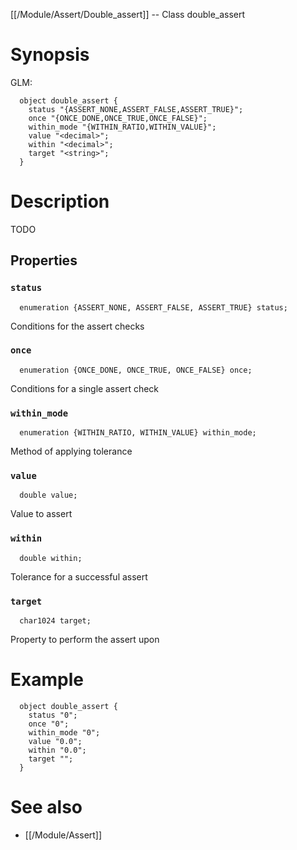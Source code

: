 [[/Module/Assert/Double_assert]] -- Class double_assert

# Synopsis

GLM:

~~~
  object double_assert {
    status "{ASSERT_NONE,ASSERT_FALSE,ASSERT_TRUE}";
    once "{ONCE_DONE,ONCE_TRUE,ONCE_FALSE}";
    within_mode "{WITHIN_RATIO,WITHIN_VALUE}";
    value "<decimal>";
    within "<decimal>";
    target "<string>";
  }
~~~

# Description

TODO

## Properties

### `status`

~~~
  enumeration {ASSERT_NONE, ASSERT_FALSE, ASSERT_TRUE} status;
~~~

Conditions for the assert checks

### `once`

~~~
  enumeration {ONCE_DONE, ONCE_TRUE, ONCE_FALSE} once;
~~~

Conditions for a single assert check

### `within_mode`

~~~
  enumeration {WITHIN_RATIO, WITHIN_VALUE} within_mode;
~~~

Method of applying tolerance

### `value`

~~~
  double value;
~~~

Value to assert

### `within`

~~~
  double within;
~~~

Tolerance for a successful assert

### `target`

~~~
  char1024 target;
~~~

Property to perform the assert upon

# Example

~~~
  object double_assert {
    status "0";
    once "0";
    within_mode "0";
    value "0.0";
    within "0.0";
    target "";
  }
~~~

# See also

* [[/Module/Assert]]

